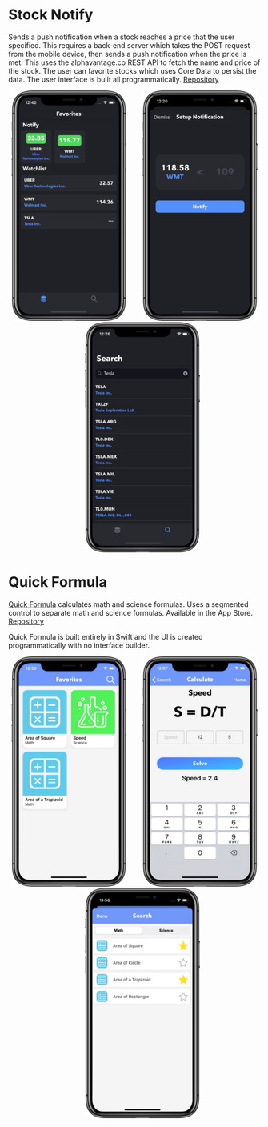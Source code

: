# Stock Notify
Sends a push notification when a stock reaches a price that the user specified. This requires a back-end server which takes the POST request from the mobile device, then sends a push notification when the price is met. This uses the alphavantage.co REST API to fetch the name and price of the stock. The user can favorite stocks which uses Core Data to persist the data. The user interface is built all programmatically. [Repository](https://github.com/PJ-1997/StockNotify)


<p align="center">
<img src="Images/StockNotify/favorites.png" width="230"  title=“Stock Notify”>&nbsp;&nbsp;&nbsp;&nbsp;&nbsp;&nbsp;&nbsp;&nbsp;<img src="Images/StockNotify/SetupSN.png" width="230" title=“Stock Notify”>&nbsp;&nbsp;&nbsp;&nbsp;&nbsp;&nbsp;&nbsp;&nbsp;<img src="Images/StockNotify/Search.png" width="230" title=“Stock Notify”>
</p>

# Quick Formula
[Quick Formula](https://apps.apple.com/us/app/quick-formula/id1462553451?ls=1) calculates math and science formulas. Uses a segmented control to separate math and science formulas.  Available in the App Store. [Repository](https://github.com/PJ-1997/Formula)

Quick Formula is built entirely in Swift and the UI is created programmatically with no interface builder.

<p align="center">
<img src="Images/Formula/fav.png" width="230"  title="Quick Formula">&nbsp;&nbsp;&nbsp;&nbsp;&nbsp;&nbsp;&nbsp;&nbsp;<img src="Images/Formula/cal.png" width="230"  title=“Quick Formula”>&nbsp;&nbsp;&nbsp;&nbsp;&nbsp;&nbsp;&nbsp;&nbsp<img src="Images/Formula/NewSearch.png" width="230"  title="Quick Formula">
</p>
